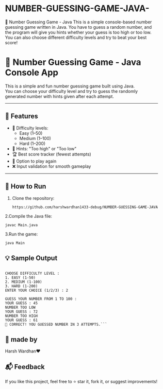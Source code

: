 # NUMBER-GUESSING-GAME-JAVA-
🎯 Number Guessing Game - Java This is a simple console-based number guessing game written in Java.  You have to guess a random number, and the program will give you hints whether your guess is too high or too low. You can also choose different difficulty levels and try to beat your best score!



# 🎯 Number Guessing Game - Java Console App

This is a simple and fun number guessing game built using Java.  
You can choose your difficulty level and try to guess the randomly generated number with hints given after each attempt.

---

## 🧩 Features

- 🔢 Difficulty levels:
  - Easy (1–50)
  - Medium (1–100)
  - Hard (1–200)
- 🎯 Hints: "Too high" or "Too low"
- 🏆 Best score tracker (fewest attempts)
- 🔁 Option to play again
- ❌ Input validation for smooth gameplay

---

## 🚀 How to Run

1. Clone the repository:
   ```bash
   https://github.com/harshwardhan1433-debug/NUMBER-GUESSING-GAME-JAVA-
   
2.Compile the Java file:

    javac Main.java
    
3.Run the game:

    java Main
## 💡 Sample Output
```WELCOME TO NUMBER GUESSING GAME !

CHOOSE DIFFICULTY LEVEL :
1. EASY (1-50)
2. MEDIUM (1-100)
3. HARD (1-200)
ENTER YOUR CHOICE (1/2/3) : 2

GUESS YOUR NUMBER FROM 1 TO 100 :
YOUR GUESS : 45
NUMBER TOO LOW
YOUR GUESS : 72
NUMBER TOO HIGH
YOUR GUESS : 61
🎉 CORRECT! YOU GUESSED NUMBER IN 3 ATTEMPTS.```

```
👤 made by
---
Harsh Wardhan❤️

📬 Feedback
---
If you like this project, feel free to ⭐ star it, fork it, or suggest improvements!
